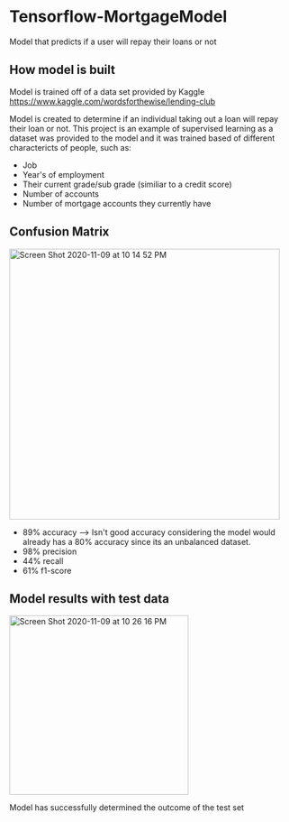 # Tensorflow-MortgageModel
Model that predicts if a user will repay their loans or not

## How model is built
Model is trained off of a data set provided by Kaggle 
https://www.kaggle.com/wordsforthewise/lending-club

Model is created to determine if an individual taking out a loan will repay their loan or not.
This project is an example of supervised learning as a dataset was provided to the model and it was trained based of different charactericts of people, such as:
- Job
- Year's of employment
- Their current grade/sub grade (similiar to a credit score)
- Number of accounts
- Number of mortgage accounts they currently have

## Confusion Matrix
<img width="480" alt="Screen Shot 2020-11-09 at 10 14 52 PM" src="https://user-images.githubusercontent.com/69999501/98630917-6e608900-22d9-11eb-93ff-932c8d7fc1c7.png">


- 89% accuracy --> Isn't good accuracy considering the model would already has a 80% accuracy since its an unbalanced dataset.
- 98% precision
- 44% recall 
- 61% f1-score

## Model results with test data
<img width="318" alt="Screen Shot 2020-11-09 at 10 26 16 PM" src="https://user-images.githubusercontent.com/69999501/98631433-a7e5c400-22da-11eb-91ad-b456d4833ff3.png">

Model has successfully determined the outcome of the test set

